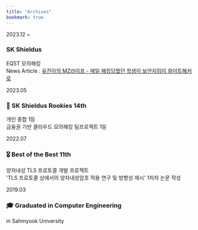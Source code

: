 ```yaml
---
title: "Archives"
bookmark: true
---
```


<link rel="stylesheet" href="/assets/css/timeline.css" />
<div class="timeline">
  <div class="timeline-item">
    <div class="timeline-date">2023.12 ~</div>
    <div class="timeline-content">
      <h3>SK Shieldus</h3>
      <p>EQST 모의해킹<br/>News Article :
        <a href="https://www.dt.co.kr/contents.html?article_no=2025040602109931092002" target="_blank">
          유진아의 MZ라이프 - 매일 해킹당했던 학생이 보안지킴이 화이트해커로
        </a>
      </p>
    </div>
  </div>

  <div class="timeline-item">
    <div class="timeline-date">2023.05</div>
    <div class="timeline-content">
      <h3>🥇 SK Shieldus Rookies 14th</h3>
      <p>개인 종합 1등<br>금융권 기반 클라우드 모의해킹 팀프로젝트 1등</p>
    </div>
  </div>

  <div class="timeline-item">
    <div class="timeline-date">2022.07</div>
    <div class="timeline-content">
      <h3>🎖️ Best of the Best 11th</h3>
      <p>양자내성 TLS 프로토콜 개발 프로젝트<br>'TLS 프로토콜 상에서의 양자내성암호 적용 연구 및 방향성 제시' 1저자 논문 작성</p>
    </div>
  </div>

  <div class="timeline-item">
    <div class="timeline-date">2019.03</div>
    <div class="timeline-content">
      <h3>🎓 Graduated in Computer Engineering</h3>
      <p>in Sahmyook University</p>
    </div>
  </div>

</div>

